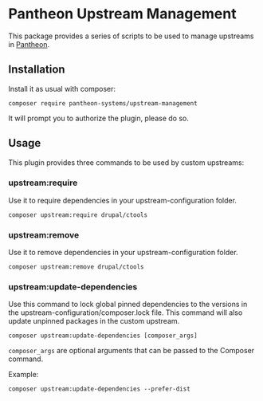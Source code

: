 Pantheon Upstream Management
============================

This package provides a series of scripts to be used to manage upstreams in [Pantheon](https://pantheon.io).

## Installation

Install it as usual with composer:

```
composer require pantheon-systems/upstream-management
```

It will prompt you to authorize the plugin, please do so.

## Usage

This plugin provides three commands to be used by custom upstreams:

### upstream:require

Use it to require dependencies in your upstream-configuration folder.

```
composer upstream:require drupal/ctools
```

### upstream:remove

Use it to remove dependencies in your upstream-configuration folder.

```
composer upstream:remove drupal/ctools
```

### upstream:update-dependencies

Use this command to lock global pinned dependencies to the versions in the upstream-configuration/composer.lock file. This command will also update unpinned packages in the custom upstream.

```
composer upstream:update-dependencies [composer_args]
```

`composer_args` are optional arguments that can be passed to the Composer command.

Example:

```
composer upstream:update-dependencies --prefer-dist
```
